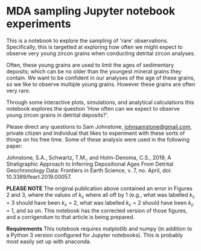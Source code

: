 # MDA sampling Jupyter notebook experiments

This is a notebook to explore the sampling of 'rare' observations. Specifically, this is targetted at exploring how often we might expect to observe very young zircon grains when conducting detrital zircon analyses.

Often, these young grains are used to limit the ages of sedimentary deposits; which can be no older than the youngest mineral grains they contain. We want to be confident in our analyses of the age of these grains, so we like to observe multiple young grains. However these grains are often very rare.

Through some interactive plots, simulations, and analytical calculations this notebook explores the question 'How often can we expect to observe young zircon grains in detrital deposits?'. 

Please direct any questions to Sam Johnstone, johnsamstone@gmail.com, private citizen and individual that likes to experiment with these sorts of things on his free time. Some of these analysis were used in the following paper:

Johnstone, S.A., Schwartz, T.M., and Holm-Denoma, C.S., 2019, A Stratigraphic Approach to Inferring Depositional Ages From Detrital Geochronology Data: Frontiers in Earth Science, v. 7, no. April, doi: 10.3389/feart.2019.00057.

**PLEASE NOTE**
The original publication above contained an error in Figures 2 and 3, where the values of $k_c$ where all off by 1 (e.g., what was labelled $k_c$ = 3 should have been $k_c$ = 2, what was labelled $k_c$ = 2 should have been $k_c$ = 1, and so on. This notebook has the corrected version of those figures, and a corrigendum to that article is being prepared. 

**Requirements**
This notebook requires matplotlib and numpy (in addition to a Python 3 version configured for Jupyter notebooks). This is probably most easily set up with anaconda.
